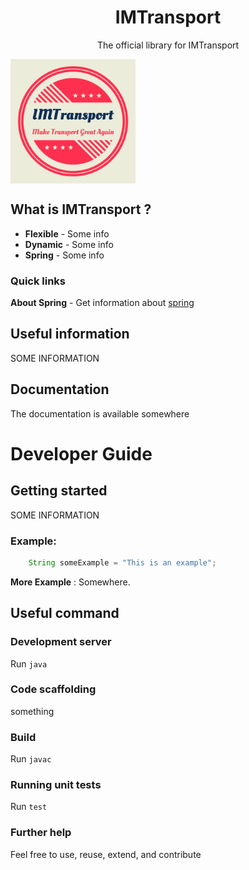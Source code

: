<div align="center">
  <h1 align="center">IMTransport</h1>
  <p align="center">The official library for IMTransport</p>
</div>

<img align="center" width="200px" align="center" alt="logo" src="/documentation/logo.PNG">

## What is IMTransport ?

- **Flexible** - Some info
- **Dynamic** - Some info
- **Spring** - Some info


### Quick links

**About Spring** - Get information about [spring](https://spring.io/)

## Useful information

SOME INFORMATION

## Documentation
The documentation is available somewhere

# Developer Guide

## Getting started

SOME INFORMATION

### Example:
```java
    String someExample = "This is an example";
```

**More Example** : Somewhere.

## Useful command
### Development server

Run `java `

### Code scaffolding

something

### Build

Run `javac `

### Running unit tests

Run `test`

### Further help

Feel free to use, reuse, extend, and contribute
